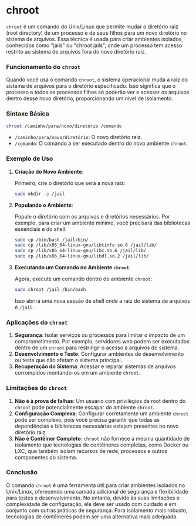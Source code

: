 # chroot

`chroot` é um comando do Unix/Linux que permite mudar o diretório raiz (root directory) de um processo e de seus filhos para um novo diretório no sistema de arquivos. Essa técnica é usada para criar ambientes isolados, conhecidos como "jails" ou "chroot jails", onde um processo tem acesso restrito ao sistema de arquivos fora do novo diretório raiz.

### Funcionamento do `chroot`

Quando você usa o comando `chroot`, o sistema operacional muda a raiz do sistema de arquivos para o diretório especificado. Isso significa que o processo e todos os processos filhos só poderão ver e acessar os arquivos dentro desse novo diretório, proporcionando um nível de isolamento.

### Sintaxe Básica

```sh
chroot /caminho/para/novo/diretório /comando
```

- `/caminho/para/novo/diretório`: O novo diretório raiz.
- `/comando`: O comando a ser executado dentro do novo ambiente `chroot`.

### Exemplo de Uso

1. **Criação do Novo Ambiente**:
   
   Primeiro, crie o diretório que será a nova raiz:

   ```sh
   sudo mkdir -p /jail
   ```

2. **Populando o Ambiente**:

   Popule o diretório com os arquivos e diretórios necessários. Por exemplo, para criar um ambiente mínimo, você precisará das bibliotecas essenciais e do shell:

   ```sh
   sudo cp /bin/bash /jail/bin/
   sudo cp /lib/x86_64-linux-gnu/libtinfo.so.6 /jail/lib/
   sudo cp /lib/x86_64-linux-gnu/libc.so.6 /jail/lib/
   sudo cp /lib/x86_64-linux-gnu/libdl.so.2 /jail/lib/
   ```

3. **Executando um Comando no Ambiente `chroot`**:

   Agora, execute um comando dentro do ambiente `chroot`:

   ```sh
   sudo chroot /jail /bin/bash
   ```

   Isso abrirá uma nova sessão de shell onde a raiz do sistema de arquivos é `/jail`.

### Aplicações do `chroot`

1. **Segurança**: Isolar serviços ou processos para limitar o impacto de um comprometimento. Por exemplo, servidores web podem ser executados dentro de um `chroot` para restringir o acesso a arquivos do sistema.
2. **Desenvolvimento e Teste**: Configurar ambientes de desenvolvimento ou teste que não afetam o sistema principal.
3. **Recuperação do Sistema**: Acessar e reparar sistemas de arquivos corrompidos montando-os em um ambiente `chroot`.

### Limitações do `chroot`

1. **Não é à prova de falhas**: Um usuário com privilégios de root dentro do `chroot` pode potencialmente escapar do ambiente `chroot`.
2. **Configuração Complexa**: Configurar corretamente um ambiente `chroot` pode ser complexo, pois você precisa garantir que todas as dependências e bibliotecas necessárias estejam presentes no novo diretório raiz.
3. **Não é Contêiner Completo**: `chroot` não fornece a mesma quantidade de isolamento que tecnologias de contêineres completas, como Docker ou LXC, que também isolam recursos de rede, processos e outros componentes do sistema.

### Conclusão

O comando `chroot` é uma ferramenta útil para criar ambientes isolados no Unix/Linux, oferecendo uma camada adicional de segurança e flexibilidade para testes e desenvolvimento. No entanto, devido às suas limitações e complexidade de configuração, ele deve ser usado com cuidado e em conjunto com outras práticas de segurança. Para isolamento mais robusto, tecnologias de contêineres podem ser uma alternativa mais adequada.